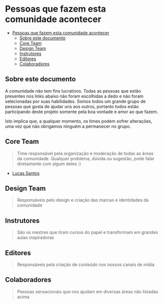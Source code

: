 # Pessoas que fazem esta comunidade acontecer

<!-- TOC -->

- [Pessoas que fazem esta comunidade acontecer](#pessoas-que-fazem-esta-comunidade-acontecer)
  - [Sobre este documento](#sobre-este-documento)
  - [Core Team](#core-team)
  - [Design Team](#design-team)
  - [Instrutores](#instrutores)
  - [Editores](#editores)
  - [Colaboradores](#colaboradores)

<!-- /TOC -->

## Sobre este documento

A comunidade não tem fins lucrativos. Todas as pessoas que estão presentes nos links abaixo não foram escolhidas a dedo e não foram selecionadas por suas habilidades. Somos todos um grande grupo de pessoas que gosta de ajudar uns aos outros, portanto todos estão participando deste projeto somente pela boa vontade e amor ao que fazem.

Isto implica que, a qualquer momento, os times podem sofrer alterações, uma vez que não obrigamos ninguém a permanecer no grupo.

## Core Team

> Time responsável pela organização e moderação de todas as áreas da comunidade. Qualquer problema, dúvida ou sugestão, pode falar diretamente com algum deles :)

- [Lucas Santos](colaboradores/khaosdoctor.md)


## Design Team

> Responsáveis pelo design e criação das marcas e identidades da comunidade


## Instrutores

> São os mestres que tiram cursos do papel e transformam em grandes aulas inspiradoras

## Editores

> Responsáveis pela criação de conteúdo nos nossos canais de mídia

## Colaboradores

> Pessoas sensacionais que nos ajudam em diversas áreas não listadas acima

